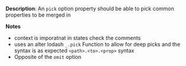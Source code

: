 __Description__: An `pick` option property should be able to pick common properties to be merged in

__Notes__

+ context is imporatnat in states check the comments
+ uses an alter lodash `_.pick` Function to allow for deep picks and the syntax is as expected `<path>.<to>.<prop>` syntax
+ Opposite of the `omit` option
